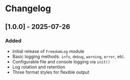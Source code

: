 # Changelog

## [1.0.0] - 2025-07-26
### Added
- Initial release of `FreedomLog` module
- Basic logging methods: `info`, `debug`, `warning`, `error`, etc.
- Configurable file and console logging via `init()`
- Log rotation and retention
- Three format styles for flexible output
